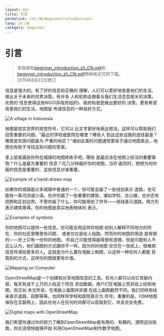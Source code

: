 ```yaml
---
layout: doc
title: 引言
permalink: /zh_CN/beginner/introduction/
lang: zh_CN
category: beginner
---
```


引言
============

> 本指南有[beginner_introduction_zh_CN.odt](/files/beginner_introduction_zh_CN.odt)和[beginner_introduction_zh_CN.pdf](/files/beginner_introduction_zh_CN.pdf)两种格式可供下载。  
> 2015年8月22日修订  

信息是强大的。有了好的信息和正确的 理解，人们可以更好地改善他们的生活、做出关于未来的优秀决策。有许多 人和机构会做着与我们生活息息相关的决策。优质的 信息使得这些NGO(非政府组织)、政府和居民做出更好的 决策，更有希望改善我们的生活。地图是 传递信息的一种良好方式。 

![A village in Indonesia][]

地图是现实世界的视觉符号，它可以 比文字更好地表达想法。这样可以帮助我们 回答重要的问题。“最近的学校或医院在哪里？哪些人 到达这些设施的途径最差？哪里是贫困问题最为 严重的地区？”诸如此类的问题通常更易于通过地图表达，地图也有助于寻找这些问题的答案。 

拿上纸笔画张你所在城镇的地图练练手吧。哪些 是最应该在地图上标注的重要事物？什么是最为重要的 信息？花几分钟画好你的地图，当你 画完时，想想为何你画的信息是重要的、这些信息对谁重要。

![Example of a hand-drawn map][]

如果你的城镇是众多城镇中普通的一个，你可能会画了一些线划表示 道路，也可能有一条河流或小溪。也许你画了一些重要的建筑，诸如学校、办公楼，也许还有田野和区划边界。不管你画了什么，你可能用到了符号——用线表示道路，用方形 表示建筑等等。你的地图是真实地表物体的 表示。

![Examples of symbols][]

你的地图可以提供一些信息。你可能会用这样的地图 给别人解释不同地方的所在、你的社区里哪里有问题、 或者仅仅是给人指路。然而你的地图的用途 是有限的——世上只有一份你的地图。 你自己可能觉得画得很有道理，但是可能别人不这么认为，他们画图的方式跟你不一样。因为你的地图 仅仅在一张纸上，很难把信息传递给更多的人。这就是为什么要在电脑上制图，以这样一种任何人都能 获取到的方式，这样你的图就更有价值。 

![Mapping on Computer][]

OpenStreetMap是一个创建和分享地图信息的工具。任何人都可以向它贡献内容，每天有成千上万的人给这个项目 添加数据。用户们在电脑上而非纸上绘制地图，但正如 本文所说，在电脑上画图并非跟 在纸上画图截然不同。我们同样用线来表示道路、田野等等，也同样将学校和医院表示为 符号。重要的是，OSM地图保存在互联网上，因此任何人在任何时间都可以获取到它，并且完全免费。

![Digital maps with OpenStreetMap][]

我们希望你通过你的努力了解到OpenStreetMap是有用的、有趣的。遵照这份指南，你应该很快能够开始 利用OpenStreetMap制作数字地图。


[A village in Indonesia]: /images/beginner/village-in-indonesia.png
[Example of a hand-drawn map]: /images/beginner/hand-drawn-map.png
[Examples of symbols]: /images/beginner/examples-of-symbols.png
[Mapping on Computer]: /images/beginner/mapping-on-computer.png
[Digital maps with OpenStreetMap]: /images/beginner/digital-maps-with-osm.png